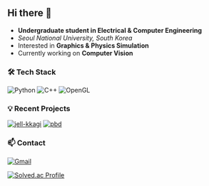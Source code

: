 ## Hi there 👋 

- **Undergraduate student in Electrical & Computer Engineering**  
- _Seoul National University, South Korea_  
- Interested in **Graphics & Physics Simulation**  
- Currently working on **Computer Vision**

### 🛠️ Tech Stack

![Python](https://img.shields.io/badge/Python-3776AB?style=flat-square&logo=Python&logoColor=white) ![C++](https://img.shields.io/badge/C++-00599C?style=flat-square&logo=C%2B%2B&logoColor=white) ![OpenGL](https://img.shields.io/badge/OpenGL-5586A4?style=flat-square&logo=OpenGL&logoColor=white) 

### 💡 Recent Projects

[![jell-kkagi](https://img.shields.io/badge/Jell--Kkagi-repo-181717?style=flat-square&logo=Github&logoColor=white)](https://github.com/torytony24/Jell-Kkagi) [![pbd](https://img.shields.io/badge/PBD-repo-181717?style=flat-square&logo=Github&logoColor=white)](https://github.com/torytony24/Position-Based-Dynamics)

### 📫 Contact

[![Gmail](https://img.shields.io/badge/Gmail-EA4335?style=flat-square&logo=Gmail&logoColor=white)](https://torytony24@gmail.com)

[![Solved.ac Profile](http://mazassumnida.wtf/api/v2/generate_badge?boj=torytony24)](https://solved.ac/torytony24/)
